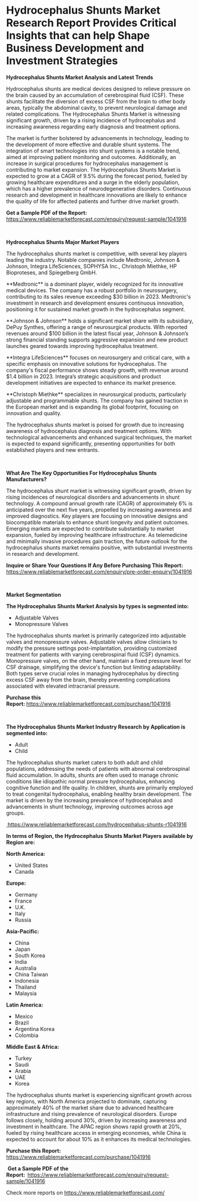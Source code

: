 <p><h1>Hydrocephalus Shunts Market Research Report Provides Critical Insights that can help Shape Business Development and Investment Strategies</h1></p><p><strong>Hydrocephalus Shunts Market Analysis and Latest Trends</strong></p>
<p><p>Hydrocephalus shunts are medical devices designed to relieve pressure on the brain caused by an accumulation of cerebrospinal fluid (CSF). These shunts facilitate the diversion of excess CSF from the brain to other body areas, typically the abdominal cavity, to prevent neurological damage and related complications. The Hydrocephalus Shunts Market is witnessing significant growth, driven by a rising incidence of hydrocephalus and increasing awareness regarding early diagnosis and treatment options. </p><p>The market is further bolstered by advancements in technology, leading to the development of more effective and durable shunt systems. The integration of smart technologies into shunt systems is a notable trend, aimed at improving patient monitoring and outcomes. Additionally, an increase in surgical procedures for hydrocephalus management is contributing to market expansion. The Hydrocephalus Shunts Market is expected to grow at a CAGR of 9.5% during the forecast period, fueled by growing healthcare expenditures and a surge in the elderly population, which has a higher prevalence of neurodegenerative disorders. Continuous research and development in healthcare innovations are likely to enhance the quality of life for affected patients and further drive market growth.</p></p>
<p><strong>Get a Sample PDF of the Report:&nbsp;</strong> <a href="https://www.reliablemarketforecast.com/enquiry/request-sample/1041916?utm_campaign=3007&utm_medium=2&utm_source=Github&utm_content=ia&utm_term=03032025&utm_id=hydrocephalus-shunts">https://www.reliablemarketforecast.com/enquiry/request-sample/1041916</a></p>
<p>&nbsp;</p>
<p><strong>Hydrocephalus Shunts Major Market Players</strong></p>
<p><p>The hydrocephalus shunts market is competitive, with several key players leading the industry. Notable companies include Medtronic, Johnson & Johnson, Integra LifeSciences, SOPHYSA Inc., Christoph Miethke, HP Bioproteses, and Spiegelberg GmbH. </p><p>**Medtronic** is a dominant player, widely recognized for its innovative medical devices. The company has a robust portfolio in neurosurgery, contributing to its sales revenue exceeding $30 billion in 2023. Medtronic's investment in research and development ensures continuous innovation, positioning it for sustained market growth in the hydrocephalus segment.</p><p>**Johnson & Johnson** holds a significant market share with its subsidiary, DePuy Synthes, offering a range of neurosurgical products. With reported revenues around $100 billion in the latest fiscal year, Johnson & Johnson’s strong financial standing supports aggressive expansion and new product launches geared towards improving hydrocephalus treatment.</p><p>**Integra LifeSciences** focuses on neurosurgery and critical care, with a specific emphasis on innovative solutions for hydrocephalus. The company's fiscal performance shows steady growth, with revenue around $1.4 billion in 2023. Integra’s strategic acquisitions and product development initiatives are expected to enhance its market presence.</p><p>**Christoph Miethke** specializes in neurosurgical products, particularly adjustable and programmable shunts. The company has gained traction in the European market and is expanding its global footprint, focusing on innovation and quality.</p><p>The hydrocephalus shunts market is poised for growth due to increasing awareness of hydrocephalus diagnosis and treatment options. With technological advancements and enhanced surgical techniques, the market is expected to expand significantly, presenting opportunities for both established players and new entrants.</p></p>
<p>&nbsp;</p>
<p><strong>What Are The Key Opportunities For Hydrocephalus Shunts Manufacturers?</strong></p>
<p><p>The hydrocephalus shunt market is witnessing significant growth, driven by rising incidences of neurological disorders and advancements in shunt technology. A compound annual growth rate (CAGR) of approximately 6% is anticipated over the next five years, propelled by increasing awareness and improved diagnostics. Key players are focusing on innovative designs and biocompatible materials to enhance shunt longevity and patient outcomes. Emerging markets are expected to contribute substantially to market expansion, fueled by improving healthcare infrastructure. As telemedicine and minimally invasive procedures gain traction, the future outlook for the hydrocephalus shunts market remains positive, with substantial investments in research and development.</p></p>
<p><strong>Inquire or Share Your Questions If Any Before Purchasing This Report:</strong> <a href="https://www.reliablemarketforecast.com/enquiry/pre-order-enquiry/1041916?utm_campaign=3007&utm_medium=2&utm_source=Github&utm_content=ia&utm_term=03032025&utm_id=hydrocephalus-shunts">https://www.reliablemarketforecast.com/enquiry/pre-order-enquiry/1041916</a></p>
<p>&nbsp;</p>
<p><strong>Market Segmentation</strong></p>
<p><strong>The Hydrocephalus Shunts Market Analysis by types is segmented into:</strong></p>
<p><ul><li>Adjustable Valves</li><li>Monopressure Valves</li></ul></p>
<p><p>The hydrocephalus shunts market is primarily categorized into adjustable valves and monopressure valves. Adjustable valves allow clinicians to modify the pressure settings post-implantation, providing customized treatment for patients with varying cerebrospinal fluid (CSF) dynamics. Monopressure valves, on the other hand, maintain a fixed pressure level for CSF drainage, simplifying the device's function but limiting adaptability. Both types serve crucial roles in managing hydrocephalus by directing excess CSF away from the brain, thereby preventing complications associated with elevated intracranial pressure.</p></p>
<p><strong>Purchase this Report:&nbsp;</strong><a href="https://www.reliablemarketforecast.com/purchase/1041916?utm_campaign=3007&utm_medium=2&utm_source=Github&utm_content=ia&utm_term=03032025&utm_id=hydrocephalus-shunts">https://www.reliablemarketforecast.com/purchase/1041916</a></p>
<p>&nbsp;</p>
<p><strong>The Hydrocephalus Shunts Market Industry Research by Application is segmented into:</strong></p>
<p><ul><li>Adult</li><li>Child</li></ul></p>
<p><p>The hydrocephalus shunts market caters to both adult and child populations, addressing the needs of patients with abnormal cerebrospinal fluid accumulation. In adults, shunts are often used to manage chronic conditions like idiopathic normal pressure hydrocephalus, enhancing cognitive function and life quality. In children, shunts are primarily employed to treat congenital hydrocephalus, enabling healthy brain development. The market is driven by the increasing prevalence of hydrocephalus and advancements in shunt technology, improving outcomes across age groups.</p></p>
<p><a href="https://www.reliablemarketforecast.com/hydrocephalus-shunts-r1041916?utm_campaign=3007&utm_medium=2&utm_source=Github&utm_content=ia&utm_term=03032025&utm_id=hydrocephalus-shunts">&nbsp;https://www.reliablemarketforecast.com/hydrocephalus-shunts-r1041916</a></p>
<p><strong>In terms of Region, the Hydrocephalus Shunts Market Players available by Region are:</strong></p>
<p>
    <p> <strong> North America: </strong>
        <ul>
            <li>United States</li>
            <li>Canada</li>
        </ul>
        </p> 
    <p> <strong> Europe: </strong>
        <ul>
            <li>Germany</li>
            <li>France</li>
            <li>U.K.</li>
            <li>Italy</li>
            <li>Russia</li>
        </ul>
        </p> 
    <p> <strong> Asia-Pacific: </strong>
        <ul>
            <li>China</li>
            <li>Japan</li>
            <li>South Korea</li>
            <li>India</li>
            <li>Australia</li>
            <li>China Taiwan</li>
            <li>Indonesia</li>
            <li>Thailand</li>
            <li>Malaysia</li>
        </ul>
        </p> 
    <p> <strong> Latin America: </strong>
        <ul>
            <li>Mexico</li>
            <li>Brazil</li>
            <li>Argentina Korea</li>
            <li>Colombia</li>
        </ul>
        </p> 
    <p> <strong> Middle East & Africa: </strong>
        <ul>
            <li>Turkey</li>
            <li>Saudi</li>
            <li>Arabia</li>
            <li>UAE</li>
            <li>Korea</li>
        </ul>
    </p>
    </p>
<p><p>The hydrocephalus shunts market is experiencing significant growth across key regions, with North America projected to dominate, capturing approximately 40% of the market share due to advanced healthcare infrastructure and rising prevalence of neurological disorders. Europe follows closely, holding around 30%, driven by increasing awareness and investment in healthcare. The APAC region shows rapid growth at 20%, fueled by rising healthcare access in emerging economies, while China is expected to account for about 10% as it enhances its medical technologies.</p></p>
<p><strong>Purchase this Report: </strong><a href="https://www.reliablemarketforecast.com/purchase/1041916?utm_campaign=3007&utm_medium=2&utm_source=Github&utm_content=ia&utm_term=03032025&utm_id=hydrocephalus-shunts">https://www.reliablemarketforecast.com/purchase/1041916</a></p>
<p>&nbsp;<strong>Get a Sample PDF of the Report:&nbsp;&nbsp;</strong><a href="https://www.reliablemarketforecast.com/enquiry/request-sample/1041916?utm_campaign=3007&utm_medium=2&utm_source=Github&utm_content=ia&utm_term=03032025&utm_id=hydrocephalus-shunts">https://www.reliablemarketforecast.com/enquiry/request-sample/1041916</a></p>
<p><strong></strong></p>
<p>Check more reports on <a href="https://www.reliablemarketforecast.com/?utm_campaign=3007&utm_medium=2&utm_source=Github&utm_content=ia&utm_term=03032025&utm_id=hydrocephalus-shunts">https://www.reliablemarketforecast.com/</a></p>